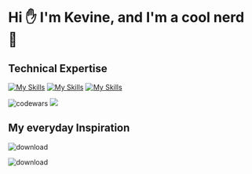 
 # Hi ✋ I'm Kevine, and I'm a cool nerd 🤭


<!---
Kevinemug/Kevinemug is a ✨ special ✨ repository because its `README.md` (this file) appears on your GitHub profile.
You can click the Preview link to take a look at your changes.
--->

## Technical Expertise
[![My Skills](https://skillicons.dev/icons?i=js,html,css,react)](https://skillicons.dev) 
[![My Skills](https://skillicons.dev/icons?i=java,kotlin,nodejs,figma&theme=light)](https://skillicons.dev)
[![My Skills](https://skillicons.dev/icons?i=java,kotlin,nodejs,tailwind,typescript)](https://skillicons.dev)




![codewars](https://www.codewars.com/users/kevinemug/badges/large)
[![](https://visitcount.itsvg.in/api?id=Kevinemug&label=Profile%20Views&color=11&icon=7&pretty=true)](https://visitcount.itsvg.in)

## My everyday Inspiration


![download](https://user-images.githubusercontent.com/98740834/227730064-a2c80c9c-353b-49c9-8c2e-c74632bf9aa3.jpg)

![download](https://user-images.githubusercontent.com/98740834/227730275-000d0dd8-2329-4c23-a483-1470c7489cff.png)
